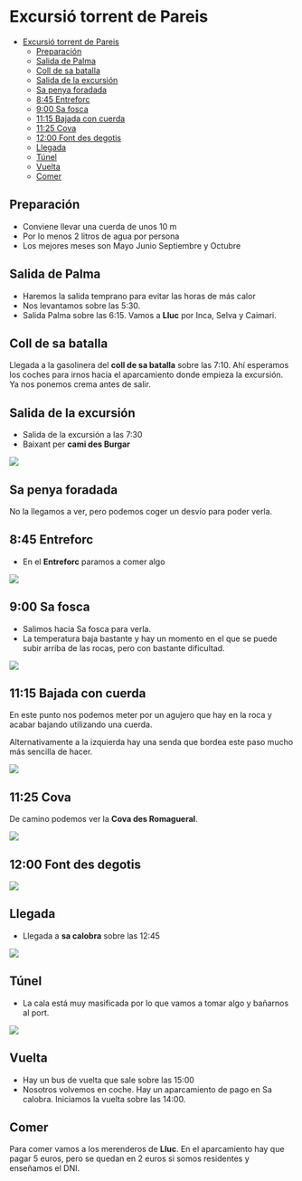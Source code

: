 # Excursió torrent de Pareis

- [Excursió torrent de Pareis](#Excursi%C3%B3-torrent-de-Pareis)
  - [Preparación](#Preparaci%C3%B3n)
  - [Salida de Palma](#Salida-de-Palma)
  - [Coll de sa batalla](#Coll-de-sa-batalla)
  - [Salida de la excursión](#Salida-de-la-excursi%C3%B3n)
  - [Sa penya foradada](#Sa-penya-foradada)
  - [8:45 Entreforc](#845-Entreforc)
  - [9:00 Sa fosca](#900-Sa-fosca)
  - [11:15 Bajada con cuerda](#1115-Bajada-con-cuerda)
  - [11:25 Cova](#1125-Cova)
  - [12:00 Font des degotis](#1200-Font-des-degotis)
  - [Llegada](#Llegada)
  - [Túnel](#T%C3%BAnel)
  - [Vuelta](#Vuelta)
  - [Comer](#Comer)

## Preparación

- Conviene llevar una cuerda de unos 10 m
- Por lo menos 2 litros de agua por persona
- Los mejores meses son Mayo Junio Septiembre y Octubre

## Salida de Palma

- Haremos la salida temprano para evitar las horas de más calor
- Nos levantamos sobre las 5:30.
- Salida Palma sobre las 6:15. Vamos a **Lluc** por Inca, Selva y Caimari.

## Coll de sa batalla

Llegada a la gasolinera del **coll de sa batalla** sobre las 7:10. 
Ahí esperamos los coches para irnos hacia el aparcamiento donde empieza la excursión.
Ya nos ponemos crema antes de salir.

## Salida de la excursión

- Salida de la excursión a las 7:30
- Baixant per **cami des Burgar**

![](2019-06-23-08-45-38.png)

## Sa penya foradada

No la llegamos a ver, pero podemos coger un desvío para poder verla.

## 8:45 Entreforc

- En el **Entreforc** paramos a comer algo

![](2019-06-23-08-45-05.png)

## 9:00 Sa fosca

- Salimos hacia Sa fosca para verla.
- La temperatura baja bastante y hay un momento en el que se puede subir arriba de las rocas, pero con bastante dificultad.

![](2019-06-23-08-46-55.png)

## 11:15 Bajada con cuerda

En este punto nos podemos meter por un agujero que hay en la roca y acabar bajando utilizando una cuerda.

Alternativamente a la izquierda hay una senda que bordea este paso mucho más sencilla de hacer.

![](2019-06-23-08-42-55.png)

## 11:25 Cova

De camino podemos ver la **Cova des Romagueral**.

![](2019-06-23-08-42-07.png)

## 12:00 Font des degotis

![](2019-06-23-08-52-37.png)

## Llegada

- Llegada a **sa calobra** sobre las 12:45

![](2019-06-23-08-53-19.png)

## Túnel

- La cala está muy masificada por lo que vamos a tomar algo y bañarnos al port.

![](2019-06-23-08-28-24.png)

## Vuelta

- Hay un bus de vuelta que sale sobre las 15:00
- Nosotros volvemos en coche. Hay un aparcamiento de pago en Sa calobra. Iniciamos la vuelta sobre las 14:00.

## Comer

Para comer vamos a los merenderos de **Lluc**. En el aparcamiento hay que pagar 5 euros, pero se quedan en 2 euros si somos residentes y enseñamos el DNI.

